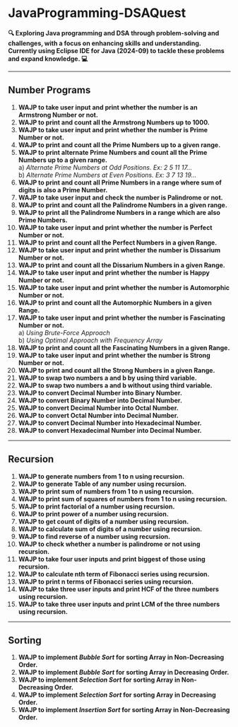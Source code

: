 # JavaProgramming-DSAQuest

**🔍 Exploring Java programming and DSA through problem-solving and challenges, with a focus on enhancing skills and understanding. Currently using Eclipse IDE for Java (2024-09) to tackle these problems and expand knowledge. 💻**

---

## Number Programs

1. **WAJP to take user input and print whether the number is an Armstrong Number or not.**
2. **WAJP to print and count all the Armstrong Numbers up to 1000.**
3. **WAJP to take user input and print whether the number is Prime Number or not.**
4. **WAJP to print and count all the Prime Numbers up to a given range.**
5. **WAJP to print alternate Prime Numbers and count all the Prime Numbers up to a given range.**  
   a) _Alternate Prime Numbers at Odd Positions. Ex: 2 5 11 17..._  
   b) _Alternate Prime Numbers at Even Positions. Ex: 3 7 13 19..._
6. **WAJP to print and count all Prime Numbers in a range where sum of digits is also a Prime Number.**
7. **WAJP to take user input and check the number is Palindrome or not.**
8. **WAJP to print and count all the Palindrome Numbers in a given range.**
9. **WAJP to print all the Palindrome Numbers in a range which are also Prime Numbers.**
10. **WAJP to take user input and print whether the number is Perfect Number or not.**
11. **WAJP to print and count all the Perfect Numbers in a given Range.**
12. **WAJP to take user input and print whether the number is Dissarium Number or not.**
13. **WAJP to print and count all the Dissarium Numbers in a given Range.**
14. **WAJP to take user input and print whether the number is Happy Number or not.**
15. **WAJP to take user input and print whether the number is Automorphic Number or not.**
16. **WAJP to print and count all the Automorphic Numbers in a given Range.**
17. **WAJP to take user input and print whether the number is Fascinating Number or not.**  
    a) _Using Brute-Force Approach_  
    b) _Using Optimal Approach with Frequency Array_
18. **WAJP to print and count all the Fascinating Numbers in a given Range.**
19. **WAJP to take user input and print whether the number is Strong Number or not.**
20. **WAJP to print and count all the Strong Numbers in a given Range.**
21. **WAJP to swap two numbers a and b by using third variable.**
22. **WAJP to swap two numbers a and b without using third variable.**
23. **WAJP to convert Decimal Number into Binary Number.**
24. **WAJP to convert Binary Number into Decimal Number.**
25. **WAJP to convert Decimal Number into Octal Number.**
26. **WAJP to convert Octal Number into Decimal Number.**
27. **WAJP to convert Decimal Number into Hexadecimal Number.**
28. **WAJP to convert Hexadecimal Number into Decimal Number.**

---

## Recursion

1. **WAJP to generate numbers from 1 to n using recursion.**
2. **WAJP to generate Table of any number using recursion.**
3. **WAJP to print sum of numbers from 1 to n using recursion.**
4. **WAJP to print sum of squares of numbers from 1 to n using recursion.**
5. **WAJP to print factorial of a number using recursion.**
6. **WAJP to print power of a number using recursion.**
7. **WAJP to get count of digits of a number using recursion.**
8. **WAJP to calculate sum of digits of a number using recursion.**
9. **WAJP to find reverse of a number using recursion.**
10. **WAJP to check whether a number is palindrome or not using recursion.**
11. **WAJP to take four user inputs and print biggest of those using recursion.**
12. **WAJP to calculate nth term of Fibonacci series using recursion.**
13. **WAJP to print n terms of Fibonacci series using recursion.**
14. **WAJP to take three user inputs and print HCF of the three numbers using recursion.**
15. **WAJP to take three user inputs and print LCM of the three numbers using recursion.**

---

## Sorting

1. **WAJP to implement *Bubble Sort* for sorting Array in Non-Decreasing Order.**
2. **WAJP to implement *Bubble Sort* for sorting Array in Decreasing Order.**
3. **WAJP to implement *Selection Sort* for sorting Array in Non-Decreasing Order.**
4. **WAJP to implement *Selection Sort* for sorting Array in Decreasing Order.**
5. **WAJP to implement *Insertion Sort* for sorting Array in Non-Decreasing Order.**